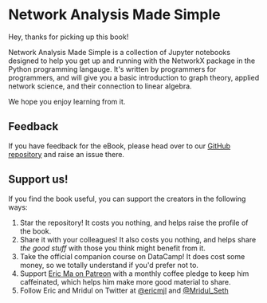 # Network Analysis Made Simple

Hey, thanks for picking up this book!

Network Analysis Made Simple is a collection of Jupyter notebooks
designed to help you get up and running with the NetworkX package
in the Python programming langauge.
It's written by programmers for programmers,
and will give you a basic introduction to
graph theory, applied network science,
and their connection to linear algebra.

We hope you enjoy learning from it.

## Feedback

If you have feedback for the eBook,
please head over to our [GitHub repository][repo] and raise an issue there.

[repo]: https://github.com/ericmjl/Network-Analysis-Made-Simple

## Support us!

If you find the book useful,
you can support the creators in the following ways:

1. Star the repository! It costs you nothing,
and helps raise the profile of the book.
1. Share it with your colleagues! It also costs you nothing,
and helps share _the good stuff_ with those you think might benefit from it.
1. Take the official companion course on DataCamp!
It does cost some money, so we totally understand if you'd prefer not to.
1. Support [Eric Ma on Patreon][patreon] with a monthly coffee pledge
to keep him caffeinated,
which helps him make more good material to share.
1. Follow Eric and Mridul on Twitter at [@ericmjl][ericmjl_twitter] and [@Mridul_Seth][mridul_twitter]

[patreon]: https://www.patreon.com/ericmjl
[ericmjl_twitter]: https://twitter.com/ericmjl
[mridul_twitter]: https://twitter.com/Mridul_Seth
